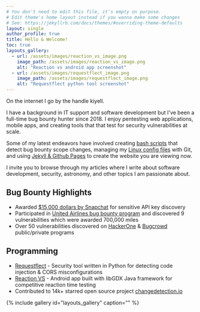 ```yaml
---
# You don't need to edit this file, it's empty on purpose.
# Edit theme's home layout instead if you wanna make some changes
# See: https://jekyllrb.com/docs/themes/#overriding-theme-defaults
layout: single
author_profile: true
title: Hello & Welcome!
toc: true
layouts_gallery:
  - url: /assets/images/reaction_vs_image.png
    image_path: /assets/images/reaction_vs_image.png
    alt: "Reaction vs android app screenshot"
  - url: /assets/images/requestflect_image.png
    image_path: /assets/images/requestflect_image.png
    alt: "Requestflect python tool screenshot"
---
```


On the internet I go by the handle kiyell.

I have a background in IT support and software development but I've been a full-time bug bounty hunter since 2018. I enjoy pentesting web applications, mobile apps, and creating tools that that test for security vulnerabilities at scale. 

Some of my latest endeavors have involved creating [bash scripts](https://github.com/kiyell/h1scripts) that detect bug bounty scope changes, managing my [Linux config files](https://github.com/kiyell/dotfiles) with Git, and using [Jekyll & Github Pages](https://github.com/kiyell/kiyell.github.io) to create the website you are viewing now.

I invite you to browse through my articles where I write about software development, security, astronomy, and other topics I am passionate about.


## Bug Bounty Highlights
- Awarded [$15,000 dollars by Snapchat](https://hackerone.com/reports/911606) for sensitive API key discovery
- Participated in [United Airlines bug bounty program](https://www.united.com/ual/en/us/fly/contact/vdppolicy.html) and discovered 9 vulnerabilities which were awarded 700,000 miles
- Over 50 vulnerabilities discovered on [HackerOne](https://hackerone.com/kiyell) & [Bugcrowd](https://bugcrowd.com/kiyell) public/private programs

## Programming
- [Requestflect](https://github.com/kiyell/requestflect) - Security tool written in Python for detecting code injection & CORS misconfigurations
- [Reaction VS](https://github.com/kiyell/Reaction-VS) - Android app built with libGDX Java framework for competitive reaction time testing
- Contributed to 14k+ starred open source project [changedetection.io](https://github.com/dgtlmoon/changedetection.io)

{% include gallery id="layouts_gallery" caption="" %}

